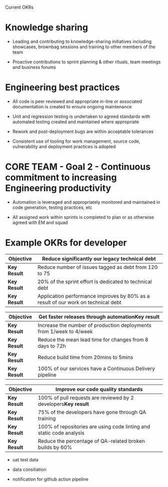 Current OKRs

# Knowledge sharing

-   Leading and contributing to knowledge-sharing initiatives including showcases, brownbag sessions and training to other members of the team
    
-   Proactive contributions to sprint planning & other rituals, team meetings and business forums
    

# Engineering best practices

-   All code is peer reviewed and appropriate in-line or associated documentation is created to ensure ongoing maintenance
    
-   Unit and regression testing is undertaken to agreed standards with automated testing created and maintained where appropriate
    
-   Rework and post-deployment bugs are within acceptable tolerances
    
-   Consistent use of tooling for work management, source code, vulnerability and deployment practices is adopted
    

# CORE TEAM - Goal 2 - Continuous commitment to increasing Engineering productivity

-   Automation is leveraged and appropriately monitored and maintained in code generation, testing practices, etc
    
-   All assigned work within sprints is completed to plan or as otherwise agreed with EM and squad
    

# Example OKRs for developer

| **Objective** | **Reduce significantly our legacy technical debt** |
| --- | --- |
| **Key Result** | Reduce number of issues tagged as debt from 120 to 75 |
| **Key Result** | 20% of the sprint effort is dedicated to technical debt |
| **Key Result** | Application performance improves by 80% as a result of our work on technical debt |

| **Objective** | **Get faster releases through automationKey result** |
| --- | --- |
| **Key Result** | Increase the number of production deployments from 1/week to 4/week |
| **Key Result** | Reduce the mean lead time for changes from 8 days to 72h |
| **Key Result** | Reduce build time from 20mins to 5mins |
| **Key Result** | 100% of our services have a Continuous Delivery pipeline |

| **Objective** | **Improve our code quality standards** |
| --- | --- |
| **Key Result** | 100% of pull requests are reviewed by 2 developers**Key result** |
| **Key Result** | 75% of the developers have gone through QA training |
| **Key Result** | 100% of repositories are using code linting and static code analysis |
| **Key Result** | Reduce the percentage of QA-related broken builds by 60% |

-   uat test data
    
-   data consiliation
    
-   notification for github action pipeline